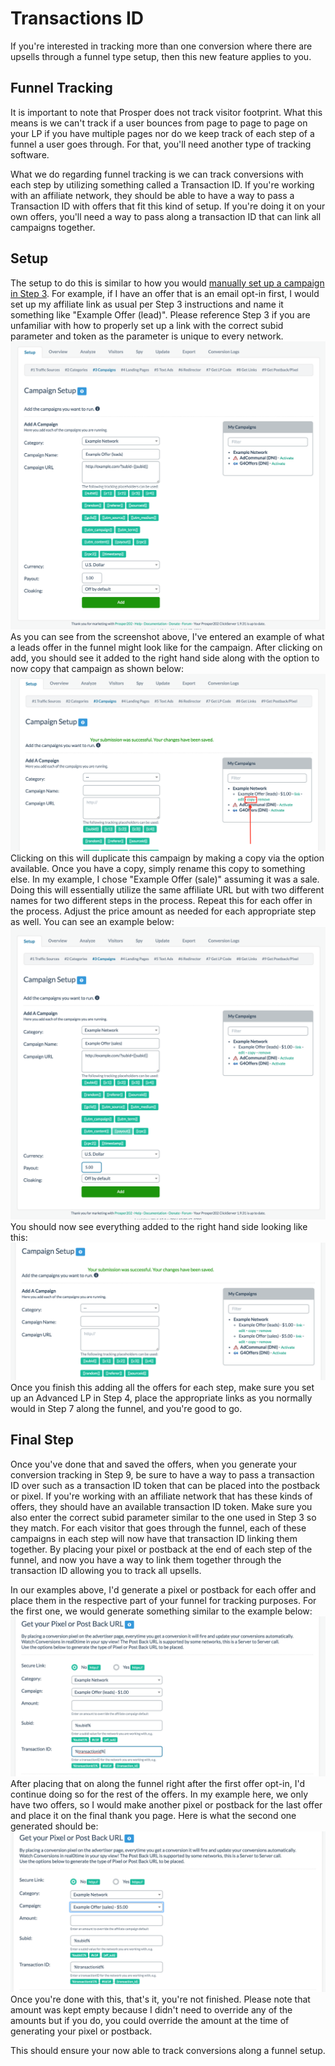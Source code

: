# Transactions ID

If you're interested in tracking more than one conversion where there are upsells through a funnel type setup, then this new feature applies to you.

## Funnel Tracking

It is important to note that Prosper does not track visitor footprint. What this means is we can't track if a user bounces from page to page to page on your LP if you have multiple pages nor do we keep track of each step of a funnel a user goes through. For that, you'll need another type of tracking software.

What we do regarding funnel tracking is we can track conversions with each step by utilizing something called a Transaction ID. If you're working with an affiliate network, they should be able to have a way to pass a Transaction ID with offers that fit this kind of setup. If you're doing it on your own offers, you'll need a way to pass along a transaction ID that can link all campaigns together.

## Setup

The setup to do this is similar to how you would [manually set up a campaign in Step 3](04-step-3.md). For example, if I have an offer that is an email opt-in first, I would set up my affiliate link as usual per Step 3 instructions and name it something like "Example Offer (lead)". Please reference Step 3 if you are unfamiliar with how to properly set up a link with the correct subid parameter and token as the parameter is unique to every network.
![Screen Shot 2016-04-13 at 10.09.11 AM.png](../images/transactions-id-1.png)
As you can see from the screenshot above, I've entered an example of what a leads offer in the funnel might look like for the campaign. After clicking on add, you should see it added to the right hand side along with the option to now copy that campaign as shown below:
![Screen Shot 2016-04-13 at 10.09.34 AM.png](../images/transactions-id-2.png)
Clicking on this will duplicate this campaign by making a copy via the option available. Once you have a copy, simply rename this copy to something else. In my example, I chose "Example Offer (sale)" assuming it was a sale. Doing this will essentially utilize the same affiliate URL but with two different names for two different steps in the process. Repeat this for each offer in the process. Adjust the price amount as needed for each appropriate step as well. You can see an example below:
![Screen Shot 2016-04-13 at 10.10.00 AM.png](../images/transactions-id-3.png)
You should now see everything added to the right hand side looking like this:
![Screen Shot 2016-04-13 at 10.10.10 AM.png](../images/transactions-id-4.png)
Once you finish this adding all the offers for each step, make sure you set up an Advanced LP in Step 4, place the appropriate links as you normally would in Step 7 along the funnel, and you're good to go.

## Final Step

Once you've done that and saved the offers, when you generate your conversion tracking in Step 9, be sure to have a way to pass a transaction ID over such as a transaction ID token that can be placed into the postback or pixel. If you're working with an affiliate network that has these kinds of offers, they should have an available transaction ID token. Make sure you also enter the correct subid parameter similar to the one used in Step 3 so they match. For each visitor that goes through the funnel, each of these campaigns in each step will now have that transaction ID linking them together. By placing your pixel or postback at the end of each step of the funnel, and now you have a way to link them together through the transaction ID allowing you to track all upsells.

In our examples above, I'd generate a pixel or postback for each offer and place them in the respective part of your funnel for tracking purposes. For the first one, we would generate something similar to the example below:
![Screen Shot 2016-04-13 at 10.11.10 AM.png](../images/transactions-id-5.png)
After placing that on along the funnel right after the first offer opt-in, I'd continue doing so for the rest of the offers. In my example here, we only have two offers, so I would make another pixel or postback for the last offer and place it on the final thank you page. Here is what the second one generated should be:
![Screen Shot 2016-04-13 at 10.11.25 AM.png](../images/transactions-id-6.png)
Once you're done with this, that's it, you're not finished. Please note that amount was kept empty because I didn't need to override any of the amounts but if you do, you could override the amount at the time of generating your pixel or postback.

This should ensure your now able to track conversions along a funnel setup.